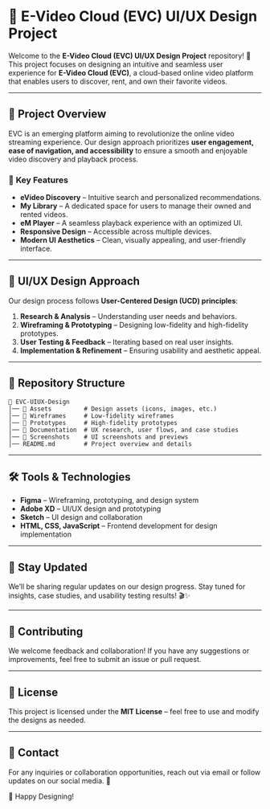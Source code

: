 # 🎥 E-Video Cloud (EVC) UI/UX Design Project

Welcome to the **E-Video Cloud (EVC) UI/UX Design Project** repository! 🚀 This project focuses on designing an intuitive and seamless user experience for **E-Video Cloud (EVC)**, a cloud-based online video platform that enables users to discover, rent, and own their favorite videos.

---

## 🌟 Project Overview
EVC is an emerging platform aiming to revolutionize the online video streaming experience. Our design approach prioritizes **user engagement, ease of navigation, and accessibility** to ensure a smooth and enjoyable video discovery and playback process.

### 🎯 **Key Features**
- **eVideo Discovery** – Intuitive search and personalized recommendations.
- **My Library** – A dedicated space for users to manage their owned and rented videos.
- **eM Player** – A seamless playback experience with an optimized UI.
- **Responsive Design** – Accessible across multiple devices.
- **Modern UI Aesthetics** – Clean, visually appealing, and user-friendly interface.

---

## 📌 UI/UX Design Approach
Our design process follows **User-Centered Design (UCD) principles**:
1. **Research & Analysis** – Understanding user needs and behaviors.
2. **Wireframing & Prototyping** – Designing low-fidelity and high-fidelity prototypes.
3. **User Testing & Feedback** – Iterating based on real user insights.
4. **Implementation & Refinement** – Ensuring usability and aesthetic appeal.

---

## 📂 Repository Structure
```
📁 EVC-UIUX-Design
│── 📂 Assets         # Design assets (icons, images, etc.)
│── 📂 Wireframes     # Low-fidelity wireframes
│── 📂 Prototypes     # High-fidelity prototypes
│── 📂 Documentation  # UX research, user flows, and case studies
│── 📂 Screenshots    # UI screenshots and previews
│── README.md        # Project overview and details
```

---

## 🛠 Tools & Technologies
- **Figma** – Wireframing, prototyping, and design system
- **Adobe XD** – UI/UX design and prototyping
- **Sketch** – UI design and collaboration
- **HTML, CSS, JavaScript** – Frontend development for design implementation

---

## 📢 Stay Updated
We’ll be sharing regular updates on our design progress. Stay tuned for insights, case studies, and usability testing results! 🎬✨

---

## 🤝 Contributing
We welcome feedback and collaboration! If you have any suggestions or improvements, feel free to submit an issue or pull request.

---

## 📜 License
This project is licensed under the **MIT License** – feel free to use and modify the designs as needed.

---

## 📧 Contact
For any inquiries or collaboration opportunities, reach out via email or follow updates on our social media. 📩

🚀 Happy Designing!
